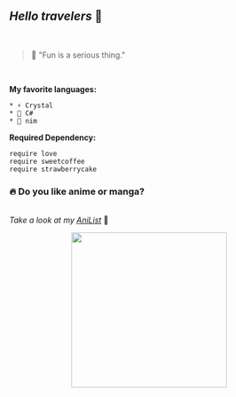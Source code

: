 ## *Hello travelers* 🌻

<br>

> 💭 "Fun is a serious thing."
 
<br>

**My favorite languages:**

    * ⚡ Crystal
    * 🎸 C#
    * 🍣 nim

**Required Dependency:**

```Crystal
require love
require sweetcoffee
require strawberrycake
```
### 🔥 Do you like anime or manga?

<br> *Take a look at my [AniList](https://anilist.co/user/Nishijima03/)* 🌈

<p align="center">
<img height="280" src="https://img.anili.st/user/527619">

